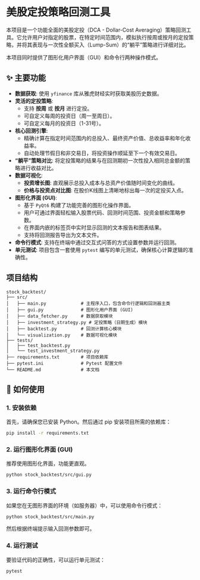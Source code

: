 # 美股定投策略回测工具

本项目是一个功能全面的美股定投（DCA - Dollar-Cost Averaging）策略回测工具。它允许用户对指定的股票，在特定时间范围内，模拟执行按周或按月的定投策略，并将其表现与一次性全额买入（Lump-Sum）的“躺平”策略进行详细对比。

本项目同时提供了图形化用户界面（GUI）和命令行两种操作模式。

## ✨ 主要功能

- **数据获取**: 使用 `yfinance` 库从雅虎财经实时获取美股历史数据。
- **灵活的定投策略**:
    - 支持 **按周** 或 **按月** 进行定投。
    - 可自定义每周的投资日（周一至周日）。
    - 可自定义每月的投资日（1-31号）。
- **核心回测引擎**:
    - 精确计算在指定时间范围内的总投入、最终资产价值、总收益率和年化收益率。
    - 自动处理节假日和非交易日，将投资操作顺延至下一个有效交易日。
- **“躺平”策略对比**: 将定投策略的结果与在回测期初一次性投入相同总金额的策略进行收益对比。
- **数据可视化**:
    - **投资增长图**: 直观展示总投入成本与总资产价值随时间变化的曲线。
    - **价格与投资点对比图**: 在股价K线图上清晰地标出每一次的定投买入点。
- **图形化界面 (GUI)**:
    - 基于 `PyQt6` 构建了功能完善的图形化操作界面。
    - 用户可通过界面轻松输入股票代码、回测时间范围、投资金额和策略参数。
    - 在界面内嵌的标签页中实时显示回测的文本报告和图表结果。
    - 支持将回测报告导出为文本文件。
- **命令行模式**: 支持在终端中通过交互式问答的方式设置参数并运行回测。
- **单元测试**: 项目包含一套使用 `pytest` 编写的单元测试，确保核心计算逻辑的准确性。

## 项目结构

```
stock_backtest/
├── src/
│   ├── main.py             # 主程序入口，包含命令行逻辑和回测器主类
│   ├── gui.py              # 图形化用户界面 (GUI)
│   ├── data_fetcher.py     # 数据获取模块
│   ├── investment_strategy.py # 定投策略（日期生成）模块
│   ├── backtest.py         # 回测计算核心模块
│   └── visualization.py    # 数据可视化模块
├── tests/
│   ├── test_backtest.py
│   └── test_investment_strategy.py
├── requirements.txt        # 项目依赖库
├── pytest.ini              # Pytest 配置文件
└── README.md               # 本文档
```

## 🚀 如何使用

### 1. 安装依赖

首先，请确保您已安装 Python。然后通过 pip 安装项目所需的依赖库：
```bash
pip install -r requirements.txt
```

### 2. 运行图形化界面 (GUI)

推荐使用图形化界面，功能更直观。
```bash
python stock_backtest/src/gui.py
```

### 3. 运行命令行模式

如果您在无图形界面的环境（如服务器）中，可以使用命令行模式：
```bash
python stock_backtest/src/main.py
```
然后根据终端提示输入回测参数即可。

### 4. 运行测试

要验证代码的正确性，可以运行单元测试：
```bash
pytest
```